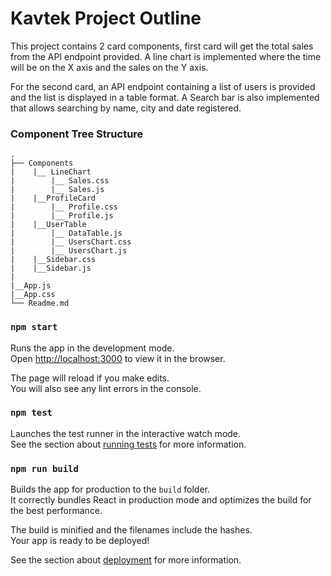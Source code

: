 # Kavtek Project Outline

This project contains 2 card components, first card will get the total sales from the API endpoint provided. A line chart is implemented where the time will be on the X axis and the sales on the Y axis.

For the second card, an API endpoint containing a list of users is provided and the list is displayed in a table format. A Search bar is also implemented that allows searching by name, city and date registered. 

### Component Tree Structure 

    .
    ├── Components
    |    |__ LineChart
    |        |__ Sales.css
    |        |__ Sales.js
    |    |__ProfileCard
    |        |__ Profile.css
    |        |__ Profile.js
    |    |__UserTable
    |        |__ DataTable.js
    |        |__ UsersChart.css
    |        |__ UsersChart.js
    |    |__Sidebar.css
    |    |__Sidebar.js
    |
    |__App.js
    |__App.css
    └── Readme.md


### `npm start`

Runs the app in the development mode.\
Open [http://localhost:3000](http://localhost:3000) to view it in the browser.

The page will reload if you make edits.\
You will also see any lint errors in the console.

### `npm test`

Launches the test runner in the interactive watch mode.\
See the section about [running tests](https://facebook.github.io/create-react-app/docs/running-tests) for more information.

### `npm run build`

Builds the app for production to the `build` folder.\
It correctly bundles React in production mode and optimizes the build for the best performance.

The build is minified and the filenames include the hashes.\
Your app is ready to be deployed!

See the section about [deployment](https://facebook.github.io/create-react-app/docs/deployment) for more information.

